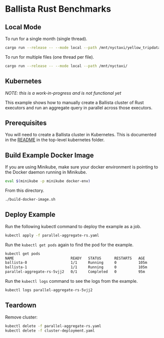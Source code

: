 # Ballista Rust Benchmarks

## Local Mode

To run for a single month (single thread).

```bash
cargo run --release -- --mode local --path /mnt/nyctaxi/yellow_tripdata_2019-01.csv
```

To run for multiple files (one thread per file).
```bash
cargo run --release -- --mode local --path /mnt/nyctaxi/
```

## Kubernetes

*NOTE: this is a work-in-progress and is not functional yet*

This example shows how to manually create a Ballista cluster of Rust executors and run an aggregate query in parallel across those executors.

## Prerequisites

You will need to create a Ballista cluster in Kubernetes. This is documented in the [README](../../../kubernetes/README.md) in the top-level kubernetes folder. 

## Build Example Docker Image

If you are using Minikube, make sure your docker environment is pointing to the Docker daemon running in Minikube.

```bash
eval $(minikube -p minikube docker-env)
```

From this directory.

```bash
./build-docker-image.sh
```

## Deploy Example

Run the following kubectl command to deploy the example as a job.

```bash
kubectl apply -f parallel-aggregate-rs.yaml
```

Run the `kubectl get pods` again to find the pod for the example.

```bash
kubectl get pods
NAME                          READY   STATUS      RESTARTS   AGE
ballista-0                    1/1     Running     0          105m
ballista-1                    1/1     Running     0          105m
parallel-aggregate-rs-5vjj2   0/1     Completed   0          95m
```

Run the `kubectl logs` command to see the logs from the example.

```bash
kubectl logs parallel-aggregate-rs-5vjj2
```

## Teardown

Remove cluster:

```bash
kubectl delete -f parallel-aggregate-rs.yaml
kubectl delete -f cluster-deployment.yaml
```